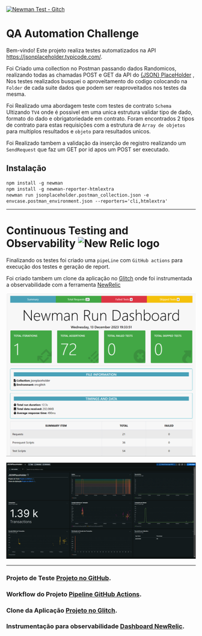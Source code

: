  
[![Newman Test - Gitch](https://github.com/ferpioli/test-jsonplaceholder/actions/workflows/placegolde-glitch.yml/badge.svg)](https://github.com/ferpioli/test-jsonplaceholder/actions/workflows/placegolde-glitch.yml)

# QA Automation Challenge


Bem-vindo! Este projeto realiza testes automatizados na API https://jsonplaceholder.typicode.com/.

Foi Criado uma collection no Postman passando dados Randomicos, realizando todas as chamadas POST e GET da API do [{JSON} PlaceHolder](https://jsonplaceholder.typicode.com/) , Nos testes realizados busquei o aproveitamento do codigo colocando na ```Folder``` de cada suite dados que podem ser reaproveitados nos testes da mesma.

Foi Realizado uma abordagem teste com testes de contrato ```Schema``` Ultizando ```TV4``` onde é possivel em uma unica estrutura validar tipo de dado, formato do dado e obrigatoriedade em contrato. Foram encontrados 2 tipos de contrato para estas requisições com a estrutura de ```Array de objetos``` para multiplos resultados e ```objeto``` para resultados unicos.

Foi Realizado tambem a validação da inserção de registro realizando um  ```SendRequest``` que faz um GET por id apos um POST ser executado.

## Instalação

```
npm install -g newman
npm install -g newman-reporter-htmlextra
newman run jsonplaceholder.postman_collection.json -e envcase.postman_environment.json --reporters='cli,htmlextra'
 ```

---


# Continuous Testing and Observability  ![New Relic logo](https://newrelic.com/static-assets/images/icons/avatar-newrelic.png)




Finalizando os testes foi criado uma ```pipeLine``` com ```GitHub actions``` para execução dos testes e geração de report.

Foi criado tambem um clone da aplicação no [Glitch](https://magnetic-aquamarine-cockroach.glitch.me/) onde foi instrumentada a observabilidade com a ferramenta [NewRelic](https://onenr.io/0bRK64xeDwE)


![Logo do Meu Projeto](images/newman.png)

![Logo do Meu Projeto](images/newrelic.png)

---


### Projeto de Teste [Projeto no GitHub](https://github.com/ferpioli/test-jsonplaceholder).
### Workflow do Projeto [Pipeline GitHub Actions](https://github.com/ferpioli/test-jsonplaceholder/actions).
### Clone da Aplicação [Projeto no Glitch](https://magnetic-aquamarine-cockroach.glitch.me/).
### Instrumentação para observabilidade [Dashboard NewRelic](https://onenr.io/00jlm0JnOQW).


